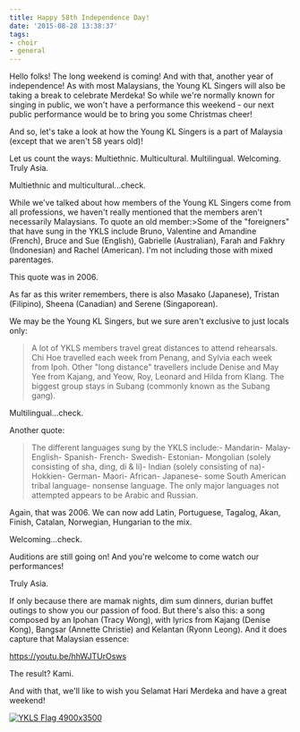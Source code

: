 ```yaml
---
title: Happy 58th Independence Day!
date: '2015-08-28 13:38:37'
tags:
- choir
- general
---
```


Hello folks! The long weekend is coming! And with that, another year of independence! As with most Malaysians, the Young KL Singers will also be taking a break to celebrate Merdeka! So while we're normally known for singing in public, we won't have a performance this weekend - our next public performance would be to bring you some Christmas cheer!

And so, let's take a look at how the Young KL Singers is a part of Malaysia (except that we aren't 58 years old)!

Let us count the ways: Multiethnic. Multicultural. Multilingual. Welcoming. Truly Asia.

Multiethnic and multicultural...check.

While we've talked about how members of the Young KL Singers come from all professions, we haven't really mentioned that the members aren't necessarily Malaysians. To quote an old member:>Some of the "foreigners" that have sung in the YKLS include Bruno, Valentine and Amandine (French), Bruce and Sue (English), Gabrielle (Australian), Farah and Fakhry (Indonesian) and Rachel (American). I'm not including those with mixed parentages.

This quote was in 2006.

As far as this writer remembers, there is also Masako (Japanese), Tristan (Filipino), Sheena (Canadian) and Serene (Singaporean).

We may be the Young KL Singers, but we sure aren't exclusive to just locals only:

>A lot of YKLS members travel great distances to attend rehearsals. Chi Hoe travelled each week from Penang, and Sylvia each week from Ipoh. Other "long distance" travellers include Denise and May Yee from Kajang, and Yeow, Roy, Leonard and Hilda from Klang. The biggest group stays in Subang (commonly known as the Subang gang).

Multilingual...check.

Another quote:

>The different languages sung by the YKLS include:- Mandarin- Malay- English- Spanish- French- Swedish- Estonian- Mongolian (solely consisting of sha, ding, di & li)- Indian (solely consisting of na)- Hokkien- German- Maori- African- Japanese- some South American tribal language- nonsense language. The only major languages not attempted appears to be Arabic and Russian.

Again, that was 2006. We can now add Latin, Portuguese, Tagalog, Akan, Finish, Catalan, Norwegian, Hungarian to the mix.

Welcoming...check.

Auditions are still going on! And you're welcome to come watch our performances!

Truly Asia.

If only because there are mamak nights, dim sum dinners, durian buffet outings to show you our passion of food. But there's also this: a song composed by an Ipohan (Tracy Wong), with lyrics from Kajang (Denise Kong), Bangsar (Annette Christie) and Kelantan (Ryonn Leong). And it does capture that Malaysian essence:

https://youtu.be/hhWJTUrOsws

The result? Kami.

And with that, we'll like to wish you Selamat Hari Merdeka and have a great weekend!


[![YKLS Flag 4900x3500](http://www.youngklsingers.com/wp-content/uploads/2015/08/YKLS-Flag-4900x3500-1024x731.jpg)](http://www.youngklsingers.com/wp-content/uploads/2015/08/YKLS-Flag-4900x3500.jpg)
